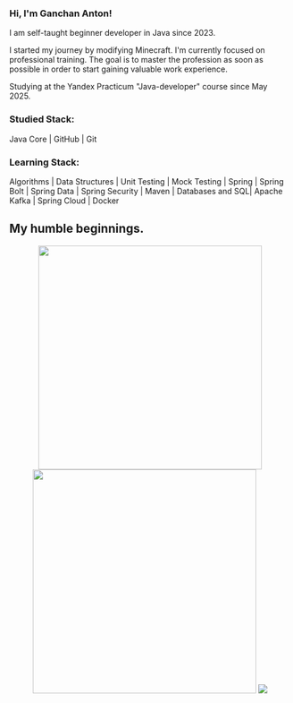 ### Hi, I'm Ganchan Anton!

I am self-taught beginner developer in Java since 2023.

I started my journey by modifying Minecraft. I'm currently focused on professional training. The goal is to master the profession as soon as possible in order to start gaining valuable work experience.

Studying at the Yandex Practicum "Java-developer" course since May 2025.

### Studied Stack: 
Java Core | GitHub | Git

### Learning Stack: 
Algorithms | Data Structures | Unit Testing | Mock Testing | Spring | Spring Bolt | Spring Data | Spring Security | Maven | Databases and SQL| Apache Kafka | Spring Cloud | Docker

## My humble beginnings.
<div align="center">
  <img src="https://github-readme-streak-stats.herokuapp.com/?user=SoulxluoS&theme=dark" width="400" />
  <a href="https://leetcode.com/Soul_luoS/"><img src="https://leetcard.jacoblin.cool/Soul_luoS?theme=dark" width="400" /></a>
  <a href="https://www.codewars.com/users/YoungSoulluoS"><img src="https://www.codewars.com/users/YoungSoulluoS/badges/large" /></a>
</div>
